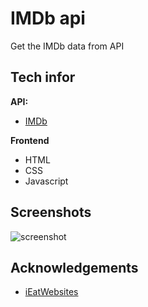 # IMDb api

Get the IMDb data from API

## Tech infor

 **API:**
 - [IMDb](https://rapidapi.com/apidojo/api/imdb8)

**Frontend**

 - HTML
 - CSS
 - Javascript


## Screenshots

![screenshot](https://github.com/DrizztDuncan/IMDb/blob/main/IMDb-screenshot.gif)

## Acknowledgements

 - [iEatWebsites](https://www.youtube.com/@ieatwebsites)

